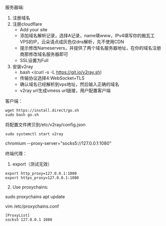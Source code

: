 服务器端:
1. 注册域名
2. 注册cloudflare
	* Add your site
	* 添加域名解析记录，选择A记录，name填www，IPv4填写你的搬瓦工VPS的IP，云朵请点成灰色仅dns解析，先不使用CDN
	* 提示修改Nameservers，并提供了两个域名服务器地址，在你的域名注册商那修改域名服务器即可
	* SSL设置为Full
3. 安装v2ray
	* bash <(curl -s -L https://git.io/v2ray.sh)
	* 传输协议选择4:WebSocket+TLS
	* 确认域名已经解析到vps地址，然后输入正确的域名
	* v2ray url生成vmess url链接，用户配置客户端

客户端：
```shell
wget https://install.direct/go.sh
sudo bash go.sh
```

将配置文件拷贝到/etc/v2ray/config.json

```shell
sudo systemctl start v2ray
```



chromium --proxy-server="socks5://127.0.0.1:1080"



终端代理：

1. export（测试无效）

```
export http_proxy=127.0.0.1:1080
export https_proxy=127.0.0.1:1080
```

2. Use proxychains:

sudo proxychains apt update

vim /etc/proxychains.conf

```
[ProxyList]
socks5 127.0.0.1 1080
```

